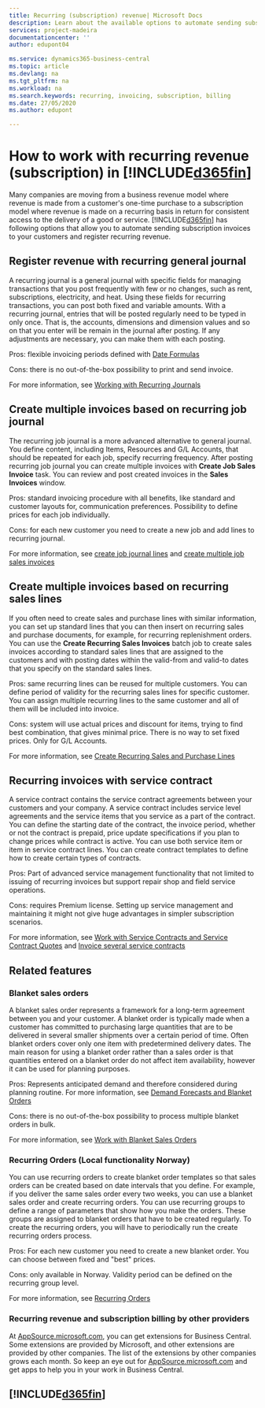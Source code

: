 ```yaml
---
title: Recurring (subscription) revenue| Microsoft Docs
description: Learn about the available options to automate sending subscription invoices to your customers and register recurring revenue.
services: project-madeira
documentationcenter: ''
author: edupont04

ms.service: dynamics365-business-central
ms.topic: article
ms.devlang: na
ms.tgt_pltfrm: na
ms.workload: na
ms.search.keywords: recurring, invoicing, subscription, billing
ms.date: 27/05/2020
ms.author: edupont

---
```

# How to work with recurring revenue (subscription) in [!INCLUDE[d365fin](includes/d365fin_md.md)]
Many companies are moving from a business revenue model where revenue is made from a customer's one-time purchase to a subscription model where revenue is made on a recurring basis in return for consistent access to the delivery of a good or service.
[!INCLUDE[d365fin](includes/d365fin_md.md)] has following options that allow you to automate sending subscription invoices to your customers and register recurring revenue. 

## Register revenue with recurring general journal
A recurring journal is a general journal with specific fields for managing transactions that you post frequently with few or no changes, such as rent, subscriptions, electricity, and heat. Using these fields for recurring transactions, you can post both fixed and variable amounts. 
With a recurring journal, entries that will be posted regularly need to be typed in only once. That is, the accounts, dimensions and dimension values and so on that you enter will be remain in the journal after posting. If any adjustments are necessary, you can make them with each posting.

Pros: flexible invoicing periods defined with [Date Formulas](/ui-enter-date-ranges#using-date-formulas)

Cons: there is no out-of-the-box possibility to print and send invoice.

For more information, see [Working with Recurring Journals](/ui-work-general-journals#working-with-recurring-journals)


## Create multiple invoices based on recurring job journal
The recurring job journal is a more advanced alternative to general journal. You define content, including Items, Resources and G/L Accounts, that should be repeated for each job, specify recurring frequency. 
After posting recurring job journal you can create multiple invoices with **Create Job Sales Invoice** task. You can review and post created invoices in the **Sales Invoices** window.

Pros: standard invoicing procedure with all benefits, like standard and customer layouts for, communication preferences.
Possibility to define prices for each job individually.

Cons: for each new customer you need to create a new job and add lines to recurring journal. 

For more information, see [create job journal lines](/projects-how-record-job-usage#to-create-job-journal-lines-manually) and [create multiple job sales invoices](/projects-how-invoice-jobs#to-create-multiple-job-sales-invoices)

## Create multiple invoices based on recurring sales lines
If you often need to create sales and purchase lines with similar information, you can set up standard lines that you can then insert on recurring sales and purchase documents, for example, for recurring replenishment orders.
You can use the **Create Recurring Sales Invoices** batch job to create sales invoices according to standard sales lines that are assigned to the customers and with posting dates within the valid-from and valid-to dates that you specify on the standard sales lines.

Pros: same recurring lines can be reused for multiple customers. You can define period of validity for the recurring sales lines for specific customer. You can assign multiple recurring lines to the same customer and all of them will be included into invoice.

Cons: system will use actual prices and discount for items, trying to find best combination, that gives minimal price. There is no way to set fixed prices. Only for G/L Accounts. 

For more information, see [Create Recurring Sales and Purchase Lines](/sales-how-work-standard-lines)

## Recurring invoices with service contract
A service contract contains the service contract agreements between your customers and your company. A service contract includes service level agreements and the service items that you service as a part of the contract. 
You can define the starting date of the contract, the invoice period, whether or not the contract is prepaid, price update specifications if you plan to change prices while contract is active. You can use both service item or item in service contract lines.
You can create contract templates to define how to create certain types of contracts. 

Pros: Part of advanced service management functionality that not limited to issuing of recurring invoices but support repair shop and field service operations.

Cons: requires Premium license.  Setting up service management and maintaining it might not give huge advantages in simpler subscription scenarios.

For more information, see [Work with Service Contracts and Service Contract Quotes](/service-how-to-create-service-contracts-and-service-contract-quotes) and [Invoice several service contracts](/service-how-create-invoices#to-invoice-several-service-contracts)

## Related features
### Blanket sales orders 
A blanket sales order represents a framework for a long-term agreement between you and your customer.
A blanket order is typically made when a customer has committed to purchasing large quantities that are to be delivered in several smaller shipments over a certain period of time. Often blanket orders cover only one item with predetermined delivery dates. The main reason for using a blanket order rather than a sales order is that quantities entered on a blanket order do not affect item availability, however it can be used for planning purposes.

Pros: Represents anticipated demand and therefore considered during planning routine. For more information, see [Demand Forecasts and Blanket Orders](/design-details-central-concepts-of-the-planning-system#demand-forecasts-and-blanket-orders)

Cons: there is no out-of-the-box possibility to process multiple blanket orders in bulk.

For more information, see [Work with Blanket Sales Orders](/sales-how-to-create-blanket-sales-orders)

### Recurring Orders (Local functionality Norway)
You can use recurring orders to create blanket order templates so that sales orders can be created based on date intervals that you define. For example, if you deliver the same sales order every two weeks, you can use a blanket sales order and create recurring orders.
You can use recurring groups to define a range of parameters that show how you make the orders. These groups are assigned to blanket orders that have to be created regularly. To create the recurring orders, you will have to periodically run the create recurring orders process. 

Pros: For each new customer you need to create a new blanket order. You can choose between fixed and "best" prices.

Cons: only available in Norway. Validity period can be defined on the recurring group level.

For more information, see [Recurring Orders](/localfunctionality/norway/recurring-orders)

### Recurring revenue and subscription billing by other providers
At [AppSource.microsoft.com](https://appsource.microsoft.com/), you can get extensions for Business Central. Some extensions are provided by Microsoft, and other extensions are provided by other companies. The list of the extensions by other companies grows each month. So keep an eye out for [AppSource.microsoft.com](https://appsource.microsoft.com/marketplace/apps?product=dynamics-365%3Bdynamics-365-business-central&page=1) and get apps to help you in your work in Business Central.

## [!INCLUDE[d365fin](includes/free_trial_md.md)]  

